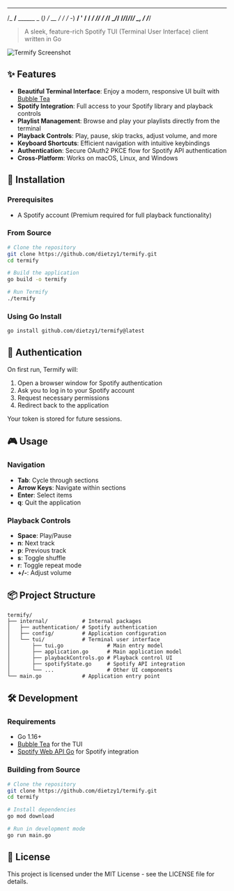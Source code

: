  ______              _ ___    
/_  __/__ ______ _  (_) _/_ __
 / / / -_) __/  ' \/ / _/ // /
/_/  \__/_/ /_/_/_/_/_/ \_, / 
                       /___/  

> A sleek, feature-rich Spotify TUI (Terminal User Interface) client written in Go

![Termify Screenshot](https://github.com/dietzy1/termify/raw/main/assets/screenshot.png)

## ✨ Features

- **Beautiful Terminal Interface**: Enjoy a modern, responsive UI built with [Bubble Tea](https://github.com/charmbracelet/bubbletea)
- **Spotify Integration**: Full access to your Spotify library and playback controls
- **Playlist Management**: Browse and play your playlists directly from the terminal
- **Playback Controls**: Play, pause, skip tracks, adjust volume, and more
- **Keyboard Shortcuts**: Efficient navigation with intuitive keybindings
- **Authentication**: Secure OAuth2 PKCE flow for Spotify API authentication
- **Cross-Platform**: Works on macOS, Linux, and Windows

## 🚀 Installation

### Prerequisites
- A Spotify account (Premium required for full playback functionality)

### From Source

```bash
# Clone the repository
git clone https://github.com/dietzy1/termify.git
cd termify

# Build the application
go build -o termify

# Run Termify
./termify
```

### Using Go Install

```bash
go install github.com/dietzy1/termify@latest
```

## 🔑 Authentication

On first run, Termify will:

1. Open a browser window for Spotify authentication
2. Ask you to log in to your Spotify account
3. Request necessary permissions
4. Redirect back to the application

Your token is stored for future sessions.

## 🎮 Usage

### Navigation

- **Tab**: Cycle through sections
- **Arrow Keys**: Navigate within sections
- **Enter**: Select items
- **q**: Quit the application

### Playback Controls

- **Space**: Play/Pause
- **n**: Next track
- **p**: Previous track
- **s**: Toggle shuffle
- **r**: Toggle repeat mode
- **+/-**: Adjust volume

## 📦 Project Structure

```
termify/
├── internal/           # Internal packages
│   ├── authentication/ # Spotify authentication
│   ├── config/         # Application configuration
│   └── tui/            # Terminal user interface
│       ├── tui.go              # Main entry model
│       ├── application.go      # Main application model
│       ├── playbackControls.go # Playback control UI
│       ├── spotifyState.go     # Spotify API integration
│       └── ...                 # Other UI components
└── main.go             # Application entry point
```

## 🛠️ Development

### Requirements

- Go 1.16+
- [Bubble Tea](https://github.com/charmbracelet/bubbletea) for the TUI
- [Spotify Web API Go](https://github.com/zmb3/spotify) for Spotify integration

### Building from Source

```bash
# Clone the repository
git clone https://github.com/dietzy1/termify.git
cd termify

# Install dependencies
go mod download

# Run in development mode
go run main.go
```

## 📝 License

This project is licensed under the MIT License - see the LICENSE file for details.
